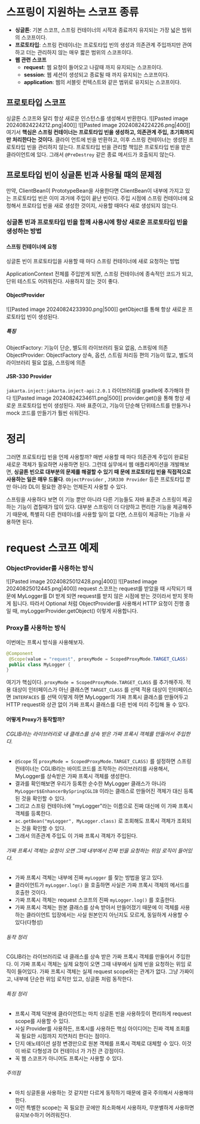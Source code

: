 # 스프링이 지원하는 스코프 종류
- **싱글톤**: 기본 스코프, 스프링 컨테이너의 시작과 종료까지 유지되는 가장 넓은 범위의 스코프이다.
- **프로토타입**: 스프링 컨테이너는 프로토타입 빈의 생성과 의존관계 주입까지만 관여하고 더는 관리하지 않는 매우 짧은 범위의 스코프이다.
- **웹 관련 스코프**
	- **request**: 웹 요청이 들어오고 나갈때 까지 유지되는 스코프이다. 
	- **session**: 웹 세션이 생성되고 종료될 때 까지 유지되는 스코프이다. 
	- **application**: 웹의 서블릿 컨텍스트와 같은 범위로 유지되는 스코프이다.
## 프로토타입 스코프
싱글톤 스코프와 달리 항상 새로운 인스턴스를 생성해서 반환한다.
![[Pasted image 20240824224212.png|400]]
![[Pasted image 20240824224226.png|400]]
여기서 **핵심은 스프링 컨테이너는 프로토타입 빈을 생성하고, 의존관계 주입, 초기화까지만 처리한다는 것이다.** 클라이 언트에 빈을 반환하고, 이후 스프링 컨테이너는 생성된 프로토타입 빈을 관리하지 않는다. 프로토타입 빈을 관리할 책임은 프로토타입 빈을 받은 클라이언트에 있다. 그래서 `@PreDestroy` 같은 종료 메서드가 호출되지 않는다.

## 프로토타입 빈이 싱글톤 빈과 사용될 때의 문제점
만약, ClientBean이 PrototypeBean을 사용한다면 ClientBean이 내부에 가지고 있는 프로토타입 빈은 이미 과거에 주입이 끝난 빈이다. 
주입 시점에 스프링 컨테이너에 요청해서 프로타입 빈을 새로 생성한 것이지, 사용할 때마다 새로 생성되지 않는다.

### 싱글톤 빈과 프로토타입 빈을 함께 사용시에 항상 새로운 프로토타입 빈을 생성하는 방법
#### 스프링 컨테이너에 요청
싱글톤 빈이 프로토타입을 사용할 때 마다 스프링 컨테이너에 새로 요청하는 방법

ApplicationContext 전체를 주입받게 되면, 스프링 컨테이너에 종속적인 코드가 되고, 단위 테스트도 어려워진다.
사용하지 않는 것이 좋다.
#### ObjectProvider
![[Pasted image 20240824233930.png|500]]
getObject를 통해 항상 새로운 프로토타입 빈이 생성된다.
##### **특징**
ObjectFactory: 기능이 단순, 별도의 라이브러리 필요 없음, 스프링에 의존
ObjectProvider: ObjectFactory 상속, 옵션, 스트림 처리등 편의 기능이 많고, 별도의 라이브러리 필요 없음, 스프링에 의존

#### JSR-330 Provider
`jakarta.inject:jakarta.inject-api:2.0.1` 라이브러리를 gradle에 추가해야 한다
![[Pasted image 20240824234611.png|500]]
provider.get()을 통해 항상 새로운 프로토타입 빈이 생성된다.
자바 표준이고, 기능이 단순해 단위테스트를 만들거나 mock 코드를 만들기가 훨씬 쉬워진다.

# 정리
그러면 프로토타입 빈을 언제 사용할까? 매번 사용할 때 마다 의존관계 주입이 완료된 새로운 객체가 필요하면 사용하면 된다. 그런데 실무에서 웹 애플리케이션을 개발해보면, **싱글톤 빈으로 대부분의 문제를 해결할 수 있기 때 문에 프로토타입 빈을 직접적으로 사용하는 일은 매우 드물다**.
`ObjectProvider` , `JSR330 Provider` 등은 프로토타입 뿐만 아니라 DL이 필요한 경우는 언제든지 사용할 수 있다.

스프링을 사용하다 보면 이 기능 뿐만 아니라 다른 기능들도 자바 표준과 스프링이 제공하는 기능이 겹칠때가 많이 있다. 대부분 스프링이 더 다양하고 편리한 기능을 제공해주기 때문에, 특별히 다른 컨테이너를 사용할 일이 없 다면, 스프링이 제공하는 기능을 사용하면 된다.

# request 스코프 예제

### ObjectProvider를 사용하는 방식
![[Pasted image 20240825012428.png|400]]
![[Pasted image 20240825012445.png|400]]
request 스코프는 request를 받았을 때 시작되기 때문에 MyLogger를 DI 받게 되면 request를 받지 않은 시점에 받는 것이라서 받지 못하게 됩니다.
따라서 Optional 처럼 ObjectProvider를 사용해서 HTTP 요청이 진행 중 일 때, myLoggerProvider.getObject() 이렇게 사용합니다.

### Proxy를 사용하는 방식

이번에는 프록시 방식을 사용해보자. 
```java
@Component
 @Scope(value = "request", proxyMode = ScopedProxyMode.TARGET_CLASS)
 public class MyLogger {
}
```
여기가 핵심이다. `proxyMode = ScopedProxyMode.TARGET_CLASS` 를 추가해주자. 적용 대상이 인터페이스가 아닌 클래스면 `TARGET_CLASS` 를 선택
적용 대상이 인터페이스면 `INTERFACES` 를 선택
이렇게 하면 MyLogger의 가짜 프록시 클래스를 만들어두고 HTTP request와 상관 없이 가짜 프록시 클래스를 다른 빈에 미리 주입해 둘 수 있다.
#### 어떻게 Proxy가 동작할까?
###### CGLIB라는 라이브러리로 내 클래스를 상속 받은 가짜 프록시 객체를 만들어서 주입한다.
- `@Scope` 의 `proxyMode = ScopedProxyMode.TARGET_CLASS)` 를 설정하면 스프링 컨테이너는 CGLIB라는 바이트코드를 조작하는 라이브러리를 사용해서, MyLogger를 상속받은 가짜 프록시 객체를 생성한다. 
- 결과를 확인해보면 우리가 등록한 순수한 MyLogger 클래스가 아니라 `MyLogger$$EnhancerBySpringCGLIB` 이라는 클래스로 만들어진 객체가 대신 등록된 것을 확인할 수 있다. 
- 그리고 스프링 컨테이너에 "myLogger"라는 이름으로 진짜 대신에 이 가짜 프록시 객체를 등록한다.
- `ac.getBean("myLogger", MyLogger.class)` 로 조회해도 프록시 객체가 조회되는 것을 확인할 수 있다.
- 그래서 의존관계 주입도 이 가짜 프록시 객체가 주입된다.
###### 가짜 프록시 객체는 요청이 오면 그때 내부에서 진짜 빈을 요청하는 위임 로직이 들어있다.
- 가짜 프록시 객체는 내부에 진짜 `myLogger` 를 찾는 방법을 알고 있다.
- 클라이언트가 `myLogger.log()` 을 호출하면 사실은 가짜 프록시 객체의 메서드를 호출한 것이다.
- 가짜 프록시 객체는 request 스코프의 진짜 `myLogger.log()` 를 호출한다.
- 가짜 프록시 객체는 원본 클래스를 상속 받아서 만들어졌기 때문에 이 객체를 사용하는 클라이언트 입장에서는 사실 원본인지 아닌지도 모르게, 동일하게 사용할 수 있다(다형성)

###### 동작 정리
CGLIB라는 라이브러리로 내 클래스를 상속 받은 가짜 프록시 객체를 만들어서 주입한다.
이 가짜 프록시 객체는 실제 요청이 오면 그때 내부에서 실제 빈을 요청하는 위임 로직이 들어있다.
가짜 프록시 객체는 실제 request scope와는 관계가 없다. 그냥 가짜이고, 내부에 단순한 위임 로직만 있고, 싱글톤 처럼 동작한다.

###### 특징 정리
- 프록시 객체 덕분에 클라이언트는 마치 싱글톤 빈을 사용하듯이 편리하게 request scope를 사용할 수 있다. 
- 사실 Provider를 사용하든, 프록시를 사용하든 핵심 아이디어는 진짜 객체 조회를 꼭 필요한 시점까지 지연처리 한다는 점이다.
- 단지 애노테이션 설정 변경만으로 원본 객체를 프록시 객체로 대체할 수 있다. 이것이 바로 다형성과 DI 컨테이너 가 가진 큰 강점이다.
- 꼭 웹 스코프가 아니어도 프록시는 사용할 수 있다.
###### 주의점
- 마치 싱글톤을 사용하는 것 같지만 다르게 동작하기 때문에 결국 주의해서 사용해야 한다.
- 이런 특별한 scope는 꼭 필요한 곳에만 최소화해서 사용하자, 무분별하게 사용하면 유지보수하기 어려워진다.
